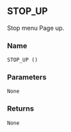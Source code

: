 ## STOP\_UP

Stop menu Page up.


### Name

`STOP_UP ()`


### Parameters

`None`


### Returns

`None`
